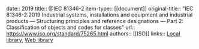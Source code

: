 date:: 2019
title:: @IEC 81346-2
item-type:: [[document]]
original-title:: "IEC 81346-2:2019 Industrial systems, installations and equipment and industrial products — Structuring principles and reference designations — Part 2: Classification of objects and codes for classes"
url:: https://www.iso.org/standard/75265.html
authors:: [[ISO]]
links:: [Local library](zotero://select/library/items/PEKWVIJD), [Web library](https://www.zotero.org/users/6520516/items/PEKWVIJD)
